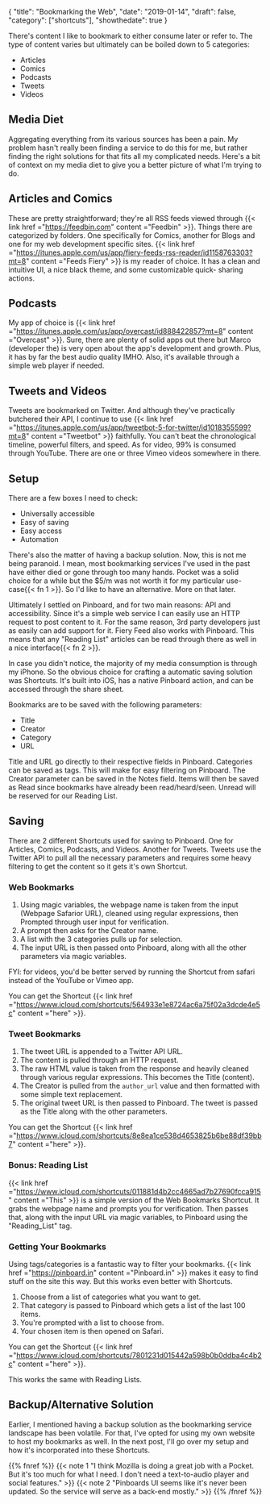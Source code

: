 {
 "title": "Bookmarking the Web",
 "date": "2019-01-14",
 "draft": false,
 "category": ["shortcuts"],
 "showthedate": true 
}

There's content I like to bookmark to either consume later or refer to. The type of content varies but ultimately can be boiled down to 5 categories:

- Articles
- Comics
- Podcasts
- Tweets
- Videos

## Media Diet
Aggregating everything from its various sources has been a pain. My problem hasn't really been finding a service to do this for me, but rather finding the right solutions for that fits all my complicated needs. Here's a bit of context on my media diet to give you a better picture of what I'm trying to do. 

## Articles and Comics
These are pretty straightforward; they're all RSS feeds viewed through {{< link href ="https://feedbin.com" content ="Feedbin" >}}. Things there are categorized by folders. One specifically for Comics, another for Blogs and one for my web development specific sites. {{< link href ="https://itunes.apple.com/us/app/fiery-feeds-rss-reader/id1158763303?mt=8" content ="Feeds Fiery" >}} is my reader of choice. It has a clean and intuitive UI, a nice black theme, and some customizable quick- sharing actions.

## Podcasts
My app of choice is {{< link href ="https://itunes.apple.com/us/app/overcast/id888422857?mt=8" content ="Overcast" >}}. Sure, there are plenty of solid apps out there but Marco (developer the) is very open about the app's development and growth. Plus, it has by far the best audio quality IMHO. Also, it's available through a simple web player if needed.

## Tweets and Videos
Tweets are bookmarked on Twitter. And although they've practically butchered their API, I continue to use {{< link href ="https://itunes.apple.com/us/app/tweetbot-5-for-twitter/id1018355599?mt=8" content ="Tweetbot" >}} faithfully. You can't beat the chronological timeline, powerful filters, and speed. As for video, 99% is consumed through YouTube. There are one or three Vimeo videos somewhere in there. 

## Setup
There are a few boxes I need to check:

- Universally accessible
- Easy of saving
- Easy access
- Automation

There's also the matter of having a backup solution. Now, this is not me being paranoid. I mean, most bookmarking services I've used in the past have either died or gone through too many hands. Pocket was a solid choice for a while but the $5/m was not worth it for my particular use-case{{< fn 1 >}}. So I'd like to have an alternative. More on that later.

Ultimately I settled on Pinboard, and for two main reasons: API and accessibility. Since it's a simple web service I can easily use an HTTP request to post content to it. For the same reason, 3rd party developers just as easily can add support for it. Fiery Feed also works with Pinboard. This means that any "Reading List" articles can be read through there as well in a nice interface{{< fn 2 >}}.

In case you didn't notice, the majority of my media consumption is through my iPhone. So the obvious choice for crafting a automatic saving solution was Shortcuts. It's built into iOS, has a native Pinboard action, and can be accessed through the share sheet.

Bookmarks are to be saved with the following parameters:

- Title
- Creator
- Category
- URL

Title and URL go directly to their respective fields in Pinboard. Categories can be saved as tags. This will make for easy filtering on Pinboard. The Creator parameter can be saved in the Notes field. Items will then be saved as Read since bookmarks have already been read/heard/seen. Unread will be reserved for our Reading List.

## Saving 
There are 2 different Shortcuts used for saving to Pinboard. One for Articles, Comics, Podcasts, and Videos. Another for Tweets. Tweets use the Twitter API to pull all the necessary parameters and requires some heavy filtering to get the content so it gets it's own Shortcut.

### Web Bookmarks 
1. Using magic variables, the webpage name is taken from the input (Webpage Safarior URL), cleaned using regular expressions, then Prompted through user input for verification.
2. A prompt then asks for the Creator name.
3. A list with the 3 categories pulls up for selection.
4. The input URL is then passed onto Pinboard, along with all the other parameters via magic variables.

FYI: for videos, you'd be better served by running the Shortcut from safari instead of the YouTube or Vimeo app.

You can get the Shortcut {{< link href ="https://www.icloud.com/shortcuts/564933e1e8724ac6a75f02a3dcde4e5c" content ="here" >}}.

### Tweet Bookmarks 
1. The tweet URL is appended to a Twitter API URL.
2. The content is pulled through an HTTP request.
3. The raw HTML value is taken from the response and heavily cleaned through various regular expressions. This becomes the Title (content).
4. The Creator is pulled from the `author_url` value and then formatted with some simple text replacement.
5. The original tweet URL is then passed to Pinboard. The tweet is passed as the Title along with the other parameters.

You can get the Shortcut {{< link href ="https://www.icloud.com/shortcuts/8e8ea1ce538d4653825b6be88df39bb7" content ="here" >}}.

### Bonus: Reading List
{{< link href ="https://www.icloud.com/shortcuts/011881d4b2cc4665ad7b27690fcca915" content ="This" >}} is a simple version of the Web Bookmarks Shortcut. It grabs the webpage name and prompts you for verification. Then passes that, along with the input URL via magic variables, to Pinboard using the "Reading_List" tag.

### Getting Your Bookmarks
Using tags/categories is a fantastic way to filter your bookmarks. {{< link href ="https://pinboard.in" content ="Pinboard.in" >}} makes it easy to find stuff on the site this way. But this works even better with Shortcuts.

1. Choose from a list of categories what you want to get.
2. That category is passed to Pinboard which gets a list of the last 100 items.
3. You're prompted with a list to choose from.
4. Your chosen item is then opened on Safari.

You can get the Shortcut {{< link href ="https://www.icloud.com/shortcuts/7801231d015442a598b0b0ddba4c4b2c" content ="here" >}}.

This works the same with Reading Lists.

## Backup/Alternative Solution
Earlier, I mentioned having a backup solution as the bookmarking service landscape has been volatile. For that, I've opted for using my own website to host my bookmarks as well. In the next post, I'll go over my setup and how it's incorporated into these Shortcuts.

{{% fnref %}}
{{< note 1 "I think Mozilla is doing a great job with a Pocket. But it's too much for what I need. I don't need a text-to-audio player and social features." >}}
{{< note 2 "Pinboards UI seems like it's never been updated. So the service will serve as a back-end mostly." >}}
{{% /fnref %}}
